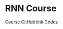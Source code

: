 # RNN Course

<a href="https://github.com/lazyprogrammer/machine_learning_examples" target="_blank">Course GitHub link Codes</a>

